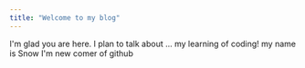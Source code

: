 ```yaml
---
title: "Welcome to my blog"
---
```


I'm glad you are here. I plan to talk about ...
my learning of coding!
my name is Snow
I'm new comer of github

